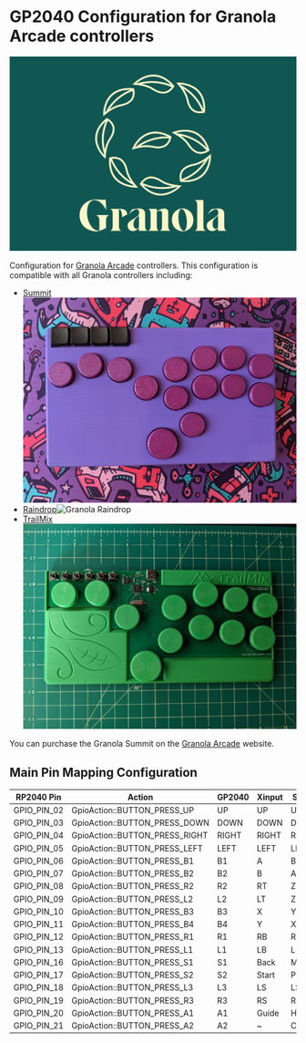 # GP2040 Configuration for Granola Arcade controllers

![Granola Arcade Logo](assets/granola-logo.png)

Configuration for [Granola Arcade](https://granola.games) controllers. This configuration is compatible with all Granola controllers including:

* [Summit](https://github.com/michaelswitzer/granola-summit)![Granola Summit](assets/granola-summit.png)
* [Raindrop](https://github.com/michaelswitzer/granola-raindrop)![Granola Raindrop](assets/granola-raindrop.png)
* [TrailMix](https://github.com/michaelswitzer/granola-trailmix)![Granola TrailMix](assets/granola-trailmix.png)

You can purchase the Granola Summit on the [Granola Arcade](https://granola.games) website.


## Main Pin Mapping Configuration

| RP2040 Pin | Action                        | GP2040 | Xinput | Switch | PS3/4/5  | Dinput | Arcade |
|------------|-------------------------------|--------|--------|--------|----------|--------|--------|
| GPIO_PIN_02| GpioAction::BUTTON_PRESS_UP   | UP     | UP     | UP     | UP       | UP     | UP     |
| GPIO_PIN_03| GpioAction::BUTTON_PRESS_DOWN | DOWN   | DOWN   | DOWN   | DOWN     | DOWN   | DOWN   |
| GPIO_PIN_04| GpioAction::BUTTON_PRESS_RIGHT| RIGHT  | RIGHT  | RIGHT  | RIGHT    | RIGHT  | RIGHT  |
| GPIO_PIN_05| GpioAction::BUTTON_PRESS_LEFT | LEFT   | LEFT   | LEFT   | LEFT     | LEFT   | LEFT   |
| GPIO_PIN_06| GpioAction::BUTTON_PRESS_B1   | B1     | A      | B      | Cross    | 2      | K1     |
| GPIO_PIN_07| GpioAction::BUTTON_PRESS_B2   | B2     | B      | A      | Circle   | 3      | K2     |
| GPIO_PIN_08| GpioAction::BUTTON_PRESS_R2   | R2     | RT     | ZR     | R2       | 8      | K3     |
| GPIO_PIN_09| GpioAction::BUTTON_PRESS_L2   | L2     | LT     | ZL     | L2       | 7      | K4     |
| GPIO_PIN_10| GpioAction::BUTTON_PRESS_B3   | B3     | X      | Y      | Square   | 1      | P1     |
| GPIO_PIN_11| GpioAction::BUTTON_PRESS_B4   | B4     | Y      | X      | Triangle | 4      | P2     |
| GPIO_PIN_12| GpioAction::BUTTON_PRESS_R1   | R1     | RB     | R      | R1       | 6      | P3     |
| GPIO_PIN_13| GpioAction::BUTTON_PRESS_L1   | L1     | LB     | L      | L1       | 5      | P4     |
| GPIO_PIN_16| GpioAction::BUTTON_PRESS_S1   | S1     | Back   | Minus  | Select   | 9      | Coin   |
| GPIO_PIN_17| GpioAction::BUTTON_PRESS_S2   | S2     | Start  | Plus   | Start    | 10     | Start  |
| GPIO_PIN_18| GpioAction::BUTTON_PRESS_L3   | L3     | LS     | LS     | L3       | 11     | LS     |
| GPIO_PIN_19| GpioAction::BUTTON_PRESS_R3   | R3     | RS     | RS     | R3       | 12     | RS     |
| GPIO_PIN_20| GpioAction::BUTTON_PRESS_A1   | A1     | Guide  | Home   | PS       | 13     | ~      |
| GPIO_PIN_21| GpioAction::BUTTON_PRESS_A2   | A2     | ~      | Capture| ~        | 14     | ~      |